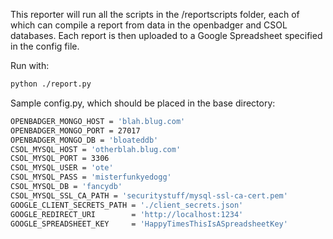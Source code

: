 This reporter will run all the scripts in the /reportscripts folder, each of which can compile a report from data in the openbadger and CSOL databases.  Each report is then uploaded to a Google Spreadsheet specified in the config file.

Run with:

```bash
python ./report.py
```

Sample config.py, which should be placed in the base directory:

```bash
OPENBADGER_MONGO_HOST = 'blah.blug.com'
OPENBADGER_MONGO_PORT = 27017
OPENBADGER_MONGO_DB = 'bloateddb'
CSOL_MYSQL_HOST = 'otherblah.blug.com'
CSOL_MYSQL_PORT = 3306
CSOL_MYSQL_USER = 'ote'
CSOL_MYSQL_PASS = 'misterfunkyedogg'
CSOL_MYSQL_DB = 'fancydb'
CSOL_MYSQL_SSL_CA_PATH = 'securitystuff/mysql-ssl-ca-cert.pem'
GOOGLE_CLIENT_SECRETS_PATH = './client_secrets.json'
GOOGLE_REDIRECT_URI        = 'http://localhost:1234'
GOOGLE_SPREADSHEET_KEY     = 'HappyTimesThisIsASpreadsheetKey'
```